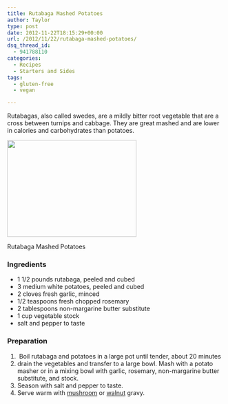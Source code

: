 ```yaml
---
title: Rutabaga Mashed Potatoes
author: Taylor
type: post
date: 2012-11-22T18:15:29+00:00
url: /2012/11/22/rutabaga-mashed-potatoes/
dsq_thread_id:
  - 941788110
categories:
  - Recipes
  - Starters and Sides
tags:
  - gluten-free
  - vegan

---
```

Rutabagas, also called swedes, are a mildly bitter root vegetable that are a cross between turnips and cabbage. They are great mashed and are lower in calories and carbohydrates than potatoes.

<div id="attachment_2102" style="width: 310px" class="wp-caption alignright">
  <a href="{{% mediaroot %}}uploads/2012/11/PB221886.jpg" rel="lightbox[2092]"><img class="size-medium wp-image-2102" title="Rutabaga Mashed Potatoes " src="{{% mediaroot %}}uploads/2012/11/PB221886-300x225.jpg" alt="" width="300" height="225" srcset="{{% mediaroot %}}uploads/2012/11/PB221886-300x225.jpg 300w, {{% mediaroot %}}uploads/2012/11/PB221886.jpg 800w" sizes="(max-width: 300px) 100vw, 300px" /></a>
  
  <p class="wp-caption-text">
    Rutabaga Mashed Potatoes
  </p>
</div>

### Ingredients

  * 1 1/2 pounds rutabaga, peeled and cubed
  * 3 medium white potatoes, peeled and cubed
  * 2 cloves fresh garlic, minced
  * 1/2 teaspoons fresh chopped rosemary
  * 2 tablespoons non-margarine butter substitute
  * 1 cup vegetable stock
  * salt and pepper to taste

### Preparation

  1.  Boil rutabaga and potatoes in a large pot until tender, about 20 minutes
  2. drain the vegetables and transfer to a large bowl. Mash with a potato masher or in a mixing bowl with garlic, rosemary, non-margarine butter substitute, and stock.
  3. Season with salt and pepper to taste.
  4. Serve warm with [mushroom][1] or [walnut][2] gravy.

 [1]: http://kitchen.coseppi.com/2012/11/21/mushroom-gravy/ "Mushroom Gravy"
 [2]: http://kitchen.coseppi.com/2012/09/04/walnut-gravy/ "Walnut Gravy"